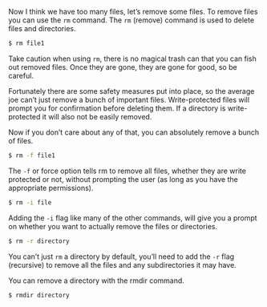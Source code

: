 Now I think we have too many files, let’s remove some files. To remove files you can use the `rm` command. The `rm` (remove) command is used to delete files and directories. 

```bash
$ rm file1
```

Take caution when using `rm`, there is no magical trash can that you can fish out removed files. Once they are gone, they are gone for good, so be careful. 

Fortunately there are some safety measures put into place, so the average joe can’t just remove a bunch of important files. Write-protected files will prompt you for confirmation before deleting them. If a directory is write-protected it will also not be easily removed. 

Now if you don’t care about any of that, you can absolutely remove a bunch of files. 

```bash
$ rm -f file1
```

The `-f` or force option tells rm to remove all files, whether they are write protected or not, without prompting the user (as long as you have the appropriate permissions).

```bash
$ rm -i file
```

Adding the `-i` flag like many of the other commands, will give you a prompt on whether you want to actually remove the files or directories. 

```bash
$ rm -r directory
```

You can’t just `rm` a directory by default, you’ll need to add the `-r` flag (recursive) to remove all the files and any subdirectories it may have.

You can remove a directory with the rmdir command.

```bash
$ rmdir directory
```
